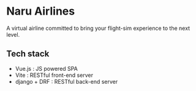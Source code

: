 # Naru Airlines
A virtual airline committed to bring your flight-sim experience to the next level.

## Tech stack
- Vue.js : JS powered SPA
- Vite : RESTful front-end server
- django + DRF : RESTful back-end server
